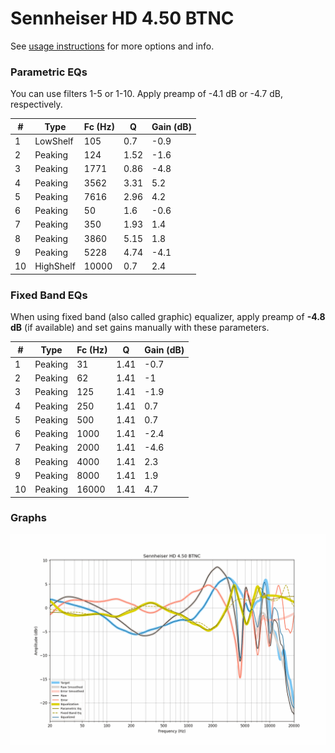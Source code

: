 # Sennheiser HD 4.50 BTNC
See [usage instructions](https://github.com/jaakkopasanen/AutoEq#usage) for more options and info.

### Parametric EQs
You can use filters 1-5 or 1-10. Apply preamp of -4.1 dB or -4.7 dB, respectively.

|   # | Type      |   Fc (Hz) |    Q |   Gain (dB) |
|-----|-----------|-----------|------|-------------|
|   1 | LowShelf  |       105 | 0.7  |        -0.9 |
|   2 | Peaking   |       124 | 1.52 |        -1.6 |
|   3 | Peaking   |      1771 | 0.86 |        -4.8 |
|   4 | Peaking   |      3562 | 3.31 |         5.2 |
|   5 | Peaking   |      7616 | 2.96 |         4.2 |
|   6 | Peaking   |        50 | 1.6  |        -0.6 |
|   7 | Peaking   |       350 | 1.93 |         1.4 |
|   8 | Peaking   |      3860 | 5.15 |         1.8 |
|   9 | Peaking   |      5228 | 4.74 |        -4.1 |
|  10 | HighShelf |     10000 | 0.7  |         2.4 |

### Fixed Band EQs
When using fixed band (also called graphic) equalizer, apply preamp of **-4.8 dB** (if available) and set gains manually with these parameters.

|   # | Type    |   Fc (Hz) |    Q |   Gain (dB) |
|-----|---------|-----------|------|-------------|
|   1 | Peaking |        31 | 1.41 |        -0.7 |
|   2 | Peaking |        62 | 1.41 |        -1   |
|   3 | Peaking |       125 | 1.41 |        -1.9 |
|   4 | Peaking |       250 | 1.41 |         0.7 |
|   5 | Peaking |       500 | 1.41 |         0.7 |
|   6 | Peaking |      1000 | 1.41 |        -2.4 |
|   7 | Peaking |      2000 | 1.41 |        -4.6 |
|   8 | Peaking |      4000 | 1.41 |         2.3 |
|   9 | Peaking |      8000 | 1.41 |         1.9 |
|  10 | Peaking |     16000 | 1.41 |         4.7 |

### Graphs
![](./Sennheiser%20HD%204.50%20BTNC.png)
